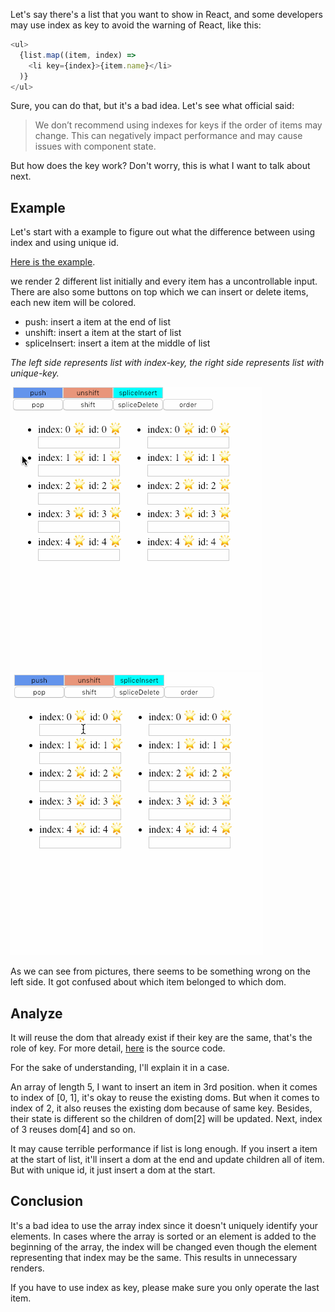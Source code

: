 Let's say there's a list that you want to show in React, and some developers may use index as key to avoid the warning of React, like this:

```js
<ul>
  {list.map((item, index) =>
    <li key={index}>{item.name}</li>
  )}
</ul>
```

Sure, you can do that, but it's a bad idea. Let's see what official said:

> We don’t recommend using indexes for keys if the order of items may change. This can negatively impact performance and may cause issues with component state. 

But how does the key work? Don't worry, this is what I want to talk about next.

## Example

Let's start with a example to figure out what the difference between using index and using unique id.

[Here is the example](https://codesandbox.io/s/8y9nm2x7v8).

we render 2 different list initially and every item has a uncontrollable input. There are also some buttons on top which we can insert or delete items, each new item will be colored.

* push: insert a item at the end of list
* unshift: insert a item at the start of list
* spliceInsert: insert a item at the middle of list

*The left side represents list with index-key, the right side represents list with unique-key.*

![dom confused](https://raw.githubusercontent.com/ansenhuang/notes/master/blog/assets/34/demo.gif)
![text confused](https://raw.githubusercontent.com/ansenhuang/notes/master/blog/assets/34/text.gif)

As we can see from pictures, there seems to be something wrong on the left side. It got confused about which item belonged to which dom.

## Analyze

It will reuse the dom that already exist if their key are the same, that's the role of key. For more detail, [here](https://github.com/facebook/react/blob/master/packages/react-reconciler/src/ReactChildFiber.js#L733) is the source code.

For the sake of understanding, I'll explain it in a case.

An array of length 5, I want to insert an item in 3rd position. when it comes to index of [0, 1], it's okay to reuse the existing doms. But when it comes to index of 2, it also reuses the existing dom because of same key. Besides, their state is different so the children of dom[2] will be updated. Next, index of 3 reuses dom[4] and so on.

It may cause terrible performance if list is long enough. If you insert a item at the start of list, it'll insert a dom at the end and update children all of item. But with unique id, it just insert a dom at the start.

## Conclusion

It's a bad idea to use the array index since it doesn't uniquely identify your elements. In cases where the array is sorted or an element is added to the beginning of the array, the index will be changed even though the element representing that index may be the same. This results in unnecessary renders.

If you have to use index as key, please make sure you only operate the last item.